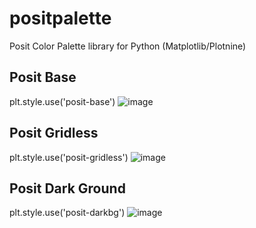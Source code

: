 # positpalette
Posit Color Palette library for Python (Matplotlib/Plotnine)

## Posit Base
plt.style.use('posit-base')
![image](https://user-images.githubusercontent.com/57546826/194111884-60fbfa67-05ad-45e5-829c-95cfbb76a7b3.png)

## Posit Gridless
plt.style.use('posit-gridless')
![image](https://user-images.githubusercontent.com/57546826/194112143-7ec1f2e3-f5b2-4a73-885e-3323520546a7.png)

## Posit Dark Ground
plt.style.use('posit-darkbg')
![image](https://user-images.githubusercontent.com/57546826/194157881-d418068b-1424-47aa-8583-9fa579e2dace.png)


